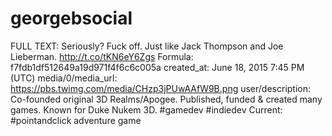 # georgebsocial

FULL TEXT: Seriously? Fuck off. Just like Jack Thompson and Joe Lieberman. http://t.co/tKN6eY6Zgs
Formula: f7fdb1df512649a19d971f4f6c6c005a
created_at: June 18, 2015 7:45 PM (UTC)
media/0/media_url: https://pbs.twimg.com/media/CHzp3jPUwAAfW9B.png
user/description: Co-founded original 3D Realms/Apogee. Published, funded & created many games. Known for Duke Nukem 3D.
#gamedev #indiedev Current: #pointandclick adventure game
